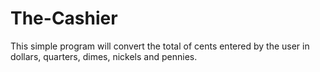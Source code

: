 # The-Cashier
This simple program will convert the total of cents entered by the user in dollars, quarters, dimes, nickels and pennies.
